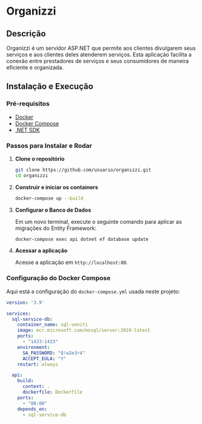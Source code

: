 # Organizzi

## Descrição
Organizzi é um servidor ASP.NET que permite aos clientes divulgarem seus serviços e aos clientes deles atenderem serviços. Esta aplicação facilita a conexão entre prestadores de serviços e seus consumidores de maneira eficiente e organizada.

## Instalação e Execução

### Pré-requisitos
- [Docker](https://www.docker.com/get-started)
- [Docker Compose](https://docs.docker.com/compose/install/)
- [.NET SDK](https://dotnet.microsoft.com/download)

### Passos para Instalar e Rodar

1. **Clone o repositório**

    ```bash
    git clone https://github.com/usuario/organizzi.git
    cd organizzi
    ```

2. **Construir e iniciar os containers**

    ```bash
    docker-compose up --build
    ```

3. **Configurar o Banco de Dados**

    Em um novo terminal, execute o seguinte comando para aplicar as migrações do Entity Framework:

    ```bash
    docker-compose exec api dotnet ef database update
    ```

4. **Acessar a aplicação**

    Acesse a aplicação em `http://localhost:80`.

### Configuração do Docker Compose

Aqui está a configuração do `docker-compose.yml` usada neste projeto:

```yaml
version: '3.9'

services:
  sql-service-db:
    container_name: sql-veniti
    image: mcr.microsoft.com/mssql/server:2019-latest
    ports: 
      - "1433:1433"
    environment:
      SA_PASSWORD: "Q!w2e3r4"
      ACCEPT_EULA: "Y"
    restart: always

  api:
    build:
      context: .
      dockerfile: Dockerfile
    ports:
      - "80:80"
    depends_on:
      - sql-service-db